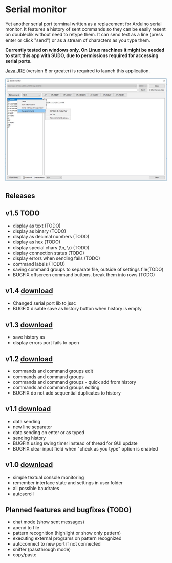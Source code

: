 # Serial monitor

Yet another serial port terminal written as a replacement for Arduino serial monitor. 
It features a history of sent commands so they can be easily resent on doubleclik without 
need to retype them. It can send text as a line (press enter or click "send") or as a stream of characters 
as you type them.

**Currently tested on windows only. On Linux machines it might be needed to start this app with SUDO, 
due to permissions required for accessing serial ports.**

[Java JRE](https://java.com/en/download/) (version 8 or greater) is required to launch this application.

![Screenshot](https://raw.githubusercontent.com/jokam85/serialmonitor/master/docs/Screenshot_1_2.jpg)

## Releases

## v1.5 TODO
* display as text (TODO)
* display as binary (TODO)
* display as decimal numbers (TODO)
* display as hex (TODO)
* display special chars (\n, \r) (TODO)
* display connection status (TODO)
* display errors when sending fails (TODO)
* command labels (TODO)
* saving command groups to separate file, outside of settings file(TODO)
* BUGFIX offscreen command buttons. break them into rows (TODO)

## v1.4 [download](https://github.com/jokam85/serialmonitor/releases/download/v1.4/serialmonitor.jar)
* Changed serial port lib to jssc
* BUGFIX disable save as history button when history is empty

## v1.3 [download](https://github.com/jokam85/serialmonitor/releases/download/v1.3/serialmonitor.jar)
* save history as
* display errors port fails to open

## v1.2 [download](https://github.com/jokam85/serialmonitor/releases/download/v1.2/serialmonitor.jar)
* commands and command groups edit
* commands and command groups
* commands and command groups - quick add from history
* commands and command groups editing
* BUGFIX do not add sequential duplicates to history

## v1.1 [download](https://github.com/jokam85/serialmonitor/releases/download/v1.1/serialmonitor.jar)
* data sending
* new line separator
* data sending on enter or as typed
* sending history
* BUGFIX using swing timer instead of thread for GUI update
* BUGFIX clear input field when "check as you type" option is enabled

## v1.0 [download](https://github.com/jokam85/serialmonitor/releases/download/v1.0/serialmonitor.jar)
* simple textual console monitoring
* remember interface state and settings in user folder
* all possible baudrates
* autoscroll

## Planned features and bugfixes (TODO)
* chat mode (show sent messages)
* apend to file
* pattern recognition (highlight or show only pattern)
* executing external programs on pattern recognized
* autoconnect to new port if not connected
* sniffer (passthrough mode)
* copy/paste

